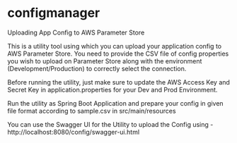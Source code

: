 # configmanager
Uploading App Config to AWS Parameter Store

This is a utility tool using which you can upload your application config to AWS Parameter Store. You need to provide the CSV file of config properties you wish to upload on Parameter Store along with the environment (Development/Production) to correctly select the connection.

Before running the utility, just make sure to update the AWS Access Key and Secret Key in application.properties for your Dev and Prod Environment.

Run the utility as Spring Boot Application and prepare your config in given file format according to sample.csv in src/main/resources

You can use the Swagger UI for the Utility to upload the Config using - http://localhost:8080/config/swagger-ui.html
